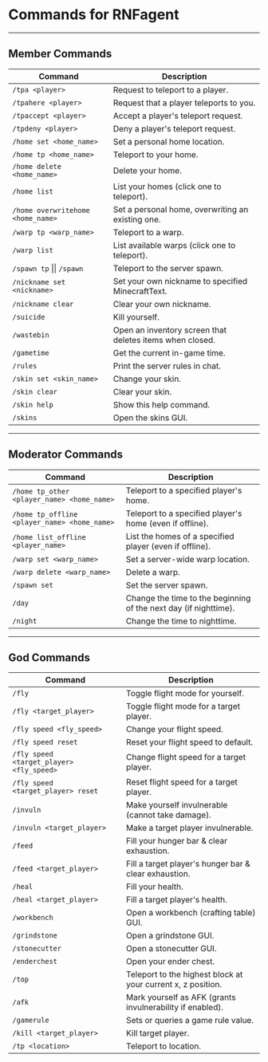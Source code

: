 # Commands for RNFagent

---

## Member Commands

| Command | Description |
|---------|-------------|
| `/tpa <player>` | Request to teleport to a player. |
| `/tpahere <player>` | Request that a player teleports to you. |
| `/tpaccept <player>` | Accept a player's teleport request. |
| `/tpdeny <player>` | Deny a player's teleport request. |
| `/home set <home_name>` | Set a personal home location. |
| `/home tp <home_name>` | Teleport to your home. |
| `/home delete <home_name>` | Delete your home. |
| `/home list` | List your homes (click one to teleport). |
| `/home overwritehome <home_name>` | Set a personal home, overwriting an existing one. |
| `/warp tp <warp_name>` | Teleport to a warp. |
| `/warp list` | List available warps (click one to teleport). |
| `/spawn tp` \|\| `/spawn` | Teleport to the server spawn. |
| `/nickname set <nickname>` | Set your own nickname to specified MinecraftText. |
| `/nickname clear` | Clear your own nickname. |
| `/suicide` | Kill yourself. |
| `/wastebin` | Open an inventory screen that deletes items when closed. |
| `/gametime` | Get the current in-game time. |
| `/rules` | Print the server rules in chat. |
| `/skin set <skin_name>` | Change your skin. |
| `/skin clear` | Clear your skin. |
| `/skin help` | Show this help command. |
| `/skins` | Open the skins GUI. |

---

## Moderator Commands

| Command | Description |
|---------|-------------|
| `/home tp_other <player_name> <home_name>` | Teleport to a specified player's home. |
| `/home tp_offline <player_name> <home_name>` | Teleport to a specified player's home (even if offline). |
| `/home list_offline <player_name>` | List the homes of a specified player (even if offline). |
| `/warp set <warp_name>` | Set a server-wide warp location. |
| `/warp delete <warp_name>` | Delete a warp. |
| `/spawn set` | Set the server spawn. |
| `/day` | Change the time to the beginning of the next day (if nighttime). |
| `/night` | Change the time to nighttime. |

---

## God Commands

| Command | Description |
|---------|-------------|
| `/fly` | Toggle flight mode for yourself. |
| `/fly <target_player>` | Toggle flight mode for a target player. |
| `/fly speed <fly_speed>` | Change your flight speed. |
| `/fly speed reset` | Reset your flight speed to default. |
| `/fly speed <target_player> <fly_speed>` | Change flight speed for a target player. |
| `/fly speed <target_player> reset` | Reset flight speed for a target player. |
| `/invuln` | Make yourself invulnerable (cannot take damage). |
| `/invuln <target_player>` | Make a target player invulnerable. |
| `/feed` | Fill your hunger bar & clear exhaustion. |
| `/feed <target_player>` | Fill a target player's hunger bar & clear exhaustion. |
| `/heal` | Fill your health. |
| `/heal <target_player>` | Fill a target player's health. |
| `/workbench` | Open a workbench (crafting table) GUI. |
| `/grindstone` | Open a grindstone GUI. |
| `/stonecutter` | Open a stonecutter GUI. |
| `/enderchest` | Open your ender chest. |
| `/top` | Teleport to the highest block at your current x, z position. |
| `/afk` | Mark yourself as AFK (grants invulnerability if enabled). |
| `/gamerule` | Sets or queries a game rule value. |
| `/kill <target_player>` | Kill target player. |
| `/tp <location>` | Teleport to location. |